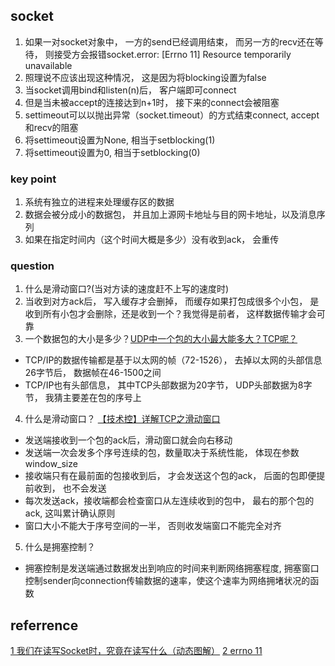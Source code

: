 ## socket

1. 如果一对socket对象中， 一方的send已经调用结束， 而另一方的recv还在等待， 则接受方会报错socket.error: [Errno 11] Resource temporarily unavailable
2. 照理说不应该出现这种情况， 这是因为将blocking设置为false 
3. 当socket调用bind和listen(n)后， 客户端即可connect
4. 但是当未被accept的连接达到n+1时， 接下来的connect会被阻塞
5. settimeout可以以抛出异常（socket.timeout）的方式结束connect, accept和recv的阻塞
6. 将settimeout设置为None, 相当于setblocking(1)
7. 将settimeout设置为0, 相当于setblocking(0)

### key point
1. 系统有独立的进程来处理缓存区的数据
2. 数据会被分成小的数据包， 并且加上源网卡地址与目的网卡地址，以及消息序列
3. 如果在指定时间内（这个时间大概是多少）没有收到ack， 会重传

### question
1. 什么是滑动窗口?(当对方读的速度赶不上写的速度时)
2. 当收到对方ack后， 写入缓存才会删掉， 而缓存如果打包成很多个小包， 是收到所有小包才会删除，还是收到一个？我觉得是前者， 这样数据传输才会可靠
3. 一个数据包的大小是多少？[UDP中一个包的大小最大能多大？TCP呢？](https://blog.csdn.net/qq_39382769/article/details/95701854)
* TCP/IP的数据传输都是基于以太网的帧（72-1526）， 去掉以太网的头部信息26字节后， 数据帧在46-1500之间
* TCP/IP也有头部信息， 其中TCP头部数据为20字节， UDP头部数据为8字节， 我猜主要差在包的序号上
4. 什么是滑动窗口？ [【技术控】详解TCP之滑动窗口](https://www.zhihu.com/search?type=content&q=%E6%BB%91%E5%8A%A8%E7%AA%97%E5%8F%A3%20tcp)
* 发送端接收到一个包的ack后，滑动窗口就会向右移动
* 发送端一次会发多个序号连续的包，数量取决于系统性能， 体现在参数window_size
* 接收端只有在最前面的包接收到后， 才会发送这个包的ack， 后面的包即便提前收到， 也不会发送
* 每次发送ack，接收端都会检查窗口从左连续收到的包中， 最右的那个包的ack, 这叫累计确认原则
* 窗口大小不能大于序号空间的一半， 否则收发端窗口不能完全对齐
5. 什么是拥塞控制？
* 拥塞控制是发送端通过数据发出到响应的时间来判断网络拥塞程度, 拥塞窗口控制sender向connection传输数据的速率，使这个速率为网络拥堵状况的函数


## referrence
[1 我们在读写Socket时，究竟在读写什么（动态图解）](https://zhuanlan.zhihu.com/p/250788944)
[2 errno 11](https://blog.csdn.net/u012203437/article/details/47297727)

